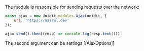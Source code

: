 The module is responsible for sending requests over the network:

```js
const ajax = new Unidit.modules.Ajax(unidit, {
	url: 'https://nazrul.dev'
});

ajax.send().then((resp) => console.log(resp.text()));
```

The second argument can be settings [[AjaxOptions]]
